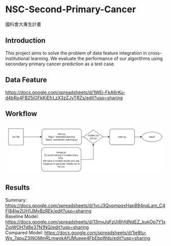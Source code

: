 # NSC-Second-Primary-Cancer
國科會大專生計畫

## Introduction
This project aims to solve the problem of data feature integration in cross-institutional learning. We evaluate the performance of our algorithms using secondary primary cancer prediction as a test case.

## Data Feature
https://docs.google.com/spreadsheets/d/1WEj-FkA6rKu-d4bRo4FB25iOFkKjEfrLzX3zZJvTRZs/edit?usp=sharing


## Workflow
![alt text](image.png)

## Results
Summary: https://docs.google.com/spreadsheets/d/1vcJ3QypmpqxHapB84nqLam_C4Fl84lw2UH1JMvBzREk/edit?usp=sharing    
Baseline Model: https://docs.google.com/spreadsheets/d/13mvJqFzUj6hfdNdEZ_kukOp7Y1xZiqWOH7d8e37N1NQ/edit?usp=sharing     
Compared Model: https://docs.google.com/spreadsheets/d/1je8tu-Wx_7apuZ3jNOMmRLmwokAfUMueee4FbEbpWds/edit?usp=sharing    
